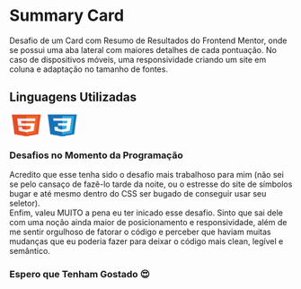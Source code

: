 # Summary Card
Desafio de um Card com Resumo de Resultados do Frontend Mentor, onde se possui uma aba lateral com maiores detalhes de cada pontuação.
No caso de dispositivos móveis, uma responsividade criando um site em coluna e adaptação no tamanho de fontes.
## Linguagens Utilizadas

<div>
    <img align='center' height='40' width='60' title='HTML5' alt='html5' src='https://github.com/devicons/devicon/blob/master/icons/html5/html5-original.svg' />
    <img align='center' height='40' width='60' title='CSS3' alt='css3' src='https://github.com/devicons/devicon/blob/master/icons/css3/css3-original.svg' />
</div>


### Desafios no Momento da Programação

Acredito que esse tenha sido o desafio mais trabalhoso para mim (não sei se pelo cansaço de fazê-lo tarde da noite, ou o estresse do site de símbolos bugar e até mesmo dentro do CSS ser bugado de conseguir usar seu seletor). <br>
Enfim, valeu MUITO a pena eu ter inicado esse desafio. Sinto que sai dele com uma noção ainda maior de posicionamento e responsividade, além de me sentir orgulhoso de fatorar o código e perceber que haviam muitas mudanças que eu poderia fazer para deixar o código mais clean, legível e semântico.

### Espero que Tenham Gostado 😍
